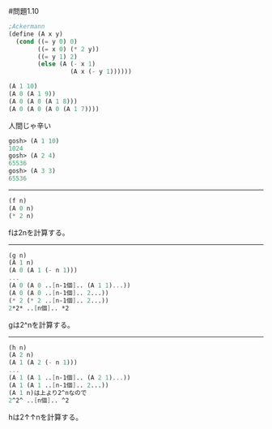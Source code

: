 #問題1.10

```scheme
;Ackermann
(define (A x y)
  (cond ((= y 0) 0)
        ((= x 0) (* 2 y))
        ((= y 1) 2)
        (else (A (- x 1)
                 (A x (- y 1))))))
```

```scheme
(A 1 10)
(A 0 (A 1 9))
(A 0 (A 0 (A 1 8)))
(A 0 (A 0 (A 0 (A 1 7))))
```
人間じゃ辛い

```scheme
gosh> (A 1 10)
1024
gosh> (A 2 4)
65536
gosh> (A 3 3)
65536
```

---

```scheme
(f n)
(A 0 n)
(* 2 n)
```
fは2nを計算する。

---
```scheme
(g n)
(A 1 n)
(A 0 (A 1 (- n 1)))
...
(A 0 (A 0 ..[n-1個].. (A 1 1)...))
(A 0 (A 0 ..[n-1個].. 2...))
(* 2 (* 2 ..[n-1個].. 2...))
2*2* ..[n個].. *2
```
gは2^nを計算する。

---
```scheme
(h n)
(A 2 n)
(A 1 (A 2 (- n 1)))
...
(A 1 (A 1 ..[n-1個].. (A 2 1)...))
(A 1 (A 1 ..[n-1個].. 2...))
(A 1 n)は上より2^nなので
2^2^ ..[n個].. ^2
```
hは2↑↑nを計算する。
